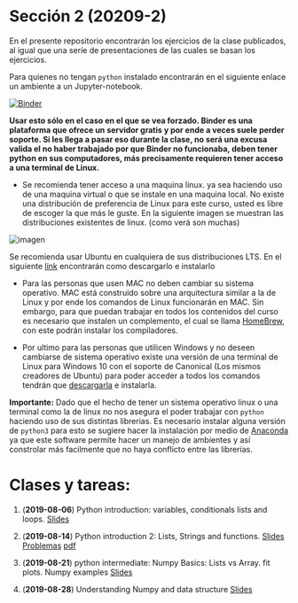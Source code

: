 # Sección 2 (20209-2)
En el presente repositorio encontrarán los ejercicios de la clase publicados, al igual que una seríe de presentaciones de las cuales se basan los ejercicios.


Para quienes no tengan ``python`` instalado encontrarán en el siguiente enlace un ambiente a un Jupyter-notebook.



[![Binder](http://mybinder.org/badge_logo.svg)](http://beta.mybinder.org/v2/gh/ComputoCienciasUniandes/FISI2029-201920/master)

__Usar esto sólo en el caso en el que se vea forzado. Binder es una plataforma que ofrece un servidor gratis y por ende a veces suele perder soporte. Si les llega a pasar eso durante la clase, no será una excusa valida el no haber trabajado por que Binder no funcionaba, deben tener python en sus computadores, más precisamente requieren tener acceso a una terminal de Linux.__
* Se recomienda tener acceso a una maquina linux. ya sea haciendo uso de una maquina virtual o que se instale en una maquina local. No existe una distribución de preferencia de Linux para este curso, usted es libre de escoger la que más le guste. En la siguiente imagen se muestran las distribuciones existentes de linux. (como verá son muchas)

![imagen](https://upload.wikimedia.org/wikipedia/commons/1/1b/Linux_Distribution_Timeline.svg)

Se recomienda usar Ubuntu en cualquiera de sus distribuciones LTS. En el siguiente [link](https://ubuntu.com/download/desktop) encontrarán como descargarlo e instalarlo

* Para las personas que usen MAC no deben cambiar su sistema operativo. MAC está construido sobre una arquitectura similar a la de Linux y por ende los comandos de Linux funcionarán en MAC. Sin embargo, para que puedan trabajar en todos los contenidos del curso es necesario que instalen un complemento, el cual se llama [HomeBrew](https://brew.sh/), con este podrán instalar los compiladores.

* Por ultimo para las personas que utilicen Windows y no deseen cambiarse de sistema operativo existe una versión de una terminal de Linux para Windows 10 con el soporte de Canonical (Los mismos creadores de Ubuntu) para poder acceder a todos los comandos tendrán que [descargarla](https://www.microsoft.com/en-us/p/ubuntu/9nblggh4msv6?activetab=pivot:overviewtab) e instalarla.


__Importante:__ Dado que el hecho de tener un sistema operativo linux o una terminal como la de linux no nos asegura el poder trabajar con ``python`` haciendo uso de sus distintas librerias. Es necesario instalar alguna versión de ``python3`` para esto se sugiere hacer la instalación por medio de [Anaconda](https://www.anaconda.com/distribution/) ya que este software permite hacer un manejo de ambientes y así constrolar más facilmente que no haya conflicto entre las librerías.


Clases y tareas:
================

1. (__2019-08-06__) Python introduction: variables, conditionals lists and loops.  [Slides](https://josemontanac.github.io/Laboratorio-Metodos-Computacionales/2/Intro.slides.html#/)

2. (__2019-08-14__) Python introduction 2: Lists, Strings  and functions. [Slides](https://josemontanac.github.io/Laboratorio-Metodos-Computacionales/2/List_Strings_Functions.slides.html#/) [Problemas](https://josemontanac.github.io/Laboratorio-Metodos-Computacionales/2/Exercise%20Lists%2C%20Functions%2C%20Strings.html) [pdf](https://josemontanac.github.io/Laboratorio-Metodos-Computacionales/2/Exercise_Lists_Functions_Strings.pdf)

3. (__2019-08-21__) python intermediate: Numpy Basics: Lists vs Array. fit plots. Numpy examples [Slides](https://josemontanac.github.io/Laboratorio-Metodos-Computacionales/2/Numpy_Basics_slides.pdf)

4. (__2019-08-28__) Understanding Numpy and data structure [Slides](https://josemontanac.github.io/Laboratorio-Metodos-Computacionales/2/Numpy.html)
